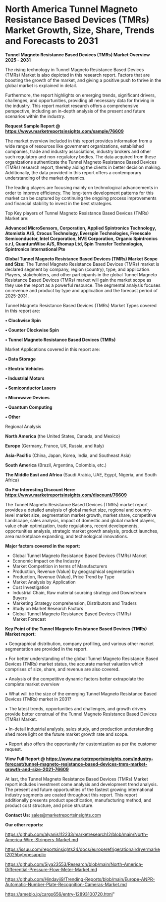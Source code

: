 # North America Tunnel Magneto Resistance Based Devices (TMRs) Market Growth, Size, Share, Trends and Forecasts to 2031

<Strong> Tunnel Magneto Resistance Based Devices (TMRs) Market Overview 2025 - 2031</strong>

The rising technology in Tunnel Magneto Resistance Based Devices (TMRs) Market is also depicted in this research report. Factors that are boosting the growth of the market, and giving a positive push to thrive in the global market is explained in detail.

Furthermore, the report highlights on emerging trends, significant drivers, challenges, and opportunities, providing all necessary data for thriving in the industry. This report market research offers a comprehensive perspective, including an in-depth analysis of the present and future scenarios within the industry.

<strong>Request Sample Report @ <a href=https://www.marketreportsinsights.com/sample/76609>https://www.marketreportsinsights.com/sample/76609</a></strong>

The market overview included in this report provides information from a wide range of resources like government organizations, established companies, trade and industry associations, industry brokers and other such regulatory and non-regulatory bodies. The data acquired from these organizations authenticate the Tunnel Magneto Resistance Based Devices (TMRs) research report, thereby aiding the clients in better decision making. Additionally, the data provided in this report offers a contemporary understanding of the market dynamics.

The leading players are focusing mainly on technological advancements in order to improve efficiency. The long-term development patterns for this market can be captured by continuing the ongoing process improvements and financial stability to invest in the best strategies.

Top Key players of Tunnel Magneto Resistance Based Devices (TMRs) Market are:

<strong>Advanced MicroSensors, Corporation, Applied Spintronics Technology, Atomistix A/S, Crocus Technology, Everspin Technologies, Freescale Semiconductor, Intel Corporation, NVE Corporation, Organic Spintronics s.r.l, QuantumWise A/S, Rhomap Ltd, Spin Transfer Technologies, Spintronics International Pte</strong>

<strong><b>Global Tunnel Magneto Resistance Based Devices (TMRs) Market Scope and Size:</b></strong>
The Tunnel Magneto Resistance Based Devices (TMRs) market is declared segment by company, region (country), type, and application. Players, stakeholders, and other participants in the global Tunnel Magneto Resistance Based Devices (TMRs) market will gain the market scope as they use the report as a powerful resource. The segmental analysis focuses on revenue and product by type and application and the forecast period of 2025-2031.

Tunnel Magneto Resistance Based Devices (TMRs) Market Types covered in this report are:

<strong>• Clockwise Spin

• Counter Clockwise Spin

• Tunnel Magneto Resistance Based Devices (TMRs)</strong>

Market Applications covered in this report are:

<strong>• Data Storage

• Electric Vehicles

• Industrial Motors

• Semiconductor Lasers

• Microwave Devices

• Quantum Computing

• Other</strong> 

Regional Analysis

<strong>North America</strong> (the United States, Canada, and Mexico)

<strong>Europe</strong> (Germany, France, UK, Russia, and Italy)

<strong>Asia-Pacific</strong> (China, Japan, Korea, India, and Southeast Asia)

<strong>South America</strong> (Brazil, Argentina, Colombia, etc.)

<strong>The Middle East and Africa</strong> (Saudi Arabia, UAE, Egypt, Nigeria, and South Africa)

<strong>Go For Interesting Discount Here: <a href=https://www.marketreportsinsights.com/discount/76609>https://www.marketreportsinsights.com/discount/76609</a></strong>

The Tunnel Magneto Resistance Based Devices (TMRs) market report provides a detailed analysis of global market size, regional and country-level market size, segmentation market growth, market share, competitive Landscape, sales analysis, impact of domestic and global market players, value chain optimization, trade regulations, recent developments, opportunities analysis, strategic market growth analysis, product launches, area marketplace expanding, and technological innovations.

<strong><b>Major factors covered in the report:</b></strong>
<ul>
  <li>Global Tunnel Magneto Resistance Based Devices (TMRs) Market </li>
  <li>Economic Impact on the Industry</li>
  <li>Market Competition in terms of Manufacturers</li>
  <li>Production, Revenue (Value) by geographical segmentation</li>
  <li>Production, Revenue (Value), Price Trend by Type</li>
  <li>Market Analysis by Application</li>
  <li>Cost Investigation</li>
  <li>Industrial Chain, Raw material sourcing strategy and Downstream Buyers</li>
  <li>Marketing Strategy comprehension, Distributors and Traders</li>
  <li>Study on Market Research Factors</li>
  <li>Global Tunnel Magneto Resistance Based Devices (TMRs) Market Forecast</li>
</ul>

<strong><b>Key Point of the Tunnel Magneto Resistance Based Devices (TMRs) Market report:</b></strong>

• Geographical distribution, company profiling, and various other market segmentation are provided in the report.

• For better understanding of the global Tunnel Magneto Resistance Based Devices (TMRs) market status, the accurate market valuation which comprises of size, share, and revenue are also covered.

• Analysis of the competitive dynamic factors better extrapolate the complete market overview

• What will be the size of the emerging Tunnel Magneto Resistance Based Devices (TMRs) market in 2031?

• The latest trends, opportunities and challenges, and growth drivers provide better construal of the Tunnel Magneto Resistance Based Devices (TMRs) Market.

• In-detail industrial analysis, sales study, and production understanding shed more light on the future market growth rate and scope.

• Report also offers the opportunity for customization as per the customer request.

<strong><b>View Full Report @ <a href=https://www.marketreportsinsights.com/industry-forecast/tunnel-magneto-resistance-based-devices-tmrs-market-growth-and-size-2021-76609>https://www.marketreportsinsights.com/industry-forecast/tunnel-magneto-resistance-based-devices-tmrs-market-growth-and-size-2021-76609</a></b></strong>


At last, the Tunnel Magneto Resistance Based Devices (TMRs) Market report includes investment come analysis and development trend analysis. The present and future opportunities of the fastest growing international industry segments are coated throughout this report. This report additionally presents product specification, manufacturing method, and product cost structure, and price structure.

<strong>Contact Us:</strong>
sales@marketreportsinsights.com

<strong>Our other reports:</strong>

<a href=https://github.com/alyanis112233/marketresearch12/blob/main/North-America-Wire-Strippers-Market.md>https://github.com/alyanis112233/marketresearch12/blob/main/North-America-Wire-Strippers-Market.md</a>

<a href=https://issuu.com/reportsinsights24/docs/europerefrigerationairdryermarket2025bytypesapplic>https://issuu.com/reportsinsights24/docs/europerefrigerationairdryermarket2025bytypesapplic</a>

<a href=https://github.com/Siya23553/Research/blob/main/North-America-Differential-Pressure-Flow-Meter-Market.md>https://github.com/Siya23553/Research/blob/main/North-America-Differential-Pressure-Flow-Meter-Market.md</a>

<a href=https://github.com/Hindavii9/Trending-Reports/blob/main/Europe-ANPR-Automatic-Number-Plate-Recognition-Cameras-Market.md>https://github.com/Hindavii9/Trending-Reports/blob/main/Europe-ANPR-Automatic-Number-Plate-Recognition-Cameras-Market.md</a>

<a href=https://ameblo.jp/cargo656/entry-12893100720.html>https://ameblo.jp/cargo656/entry-12893100720.html</a>"
